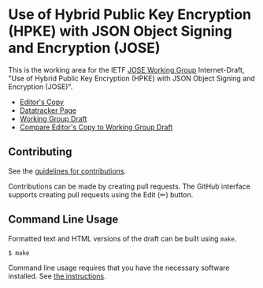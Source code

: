 # Use of Hybrid Public Key Encryption (HPKE) with JSON Object Signing and Encryption (JOSE)

This is the working area for the IETF [JOSE Working Group](https://datatracker.ietf.org/wg/jose/documents/) Internet-Draft, "Use of Hybrid Public Key Encryption (HPKE) with JSON Object Signing and Encryption (JOSE)".

* [Editor's Copy](https://OR13.github.io/draft-ietf-jose-hpke-encrypt/#go.draft-ietf-jose-hpke-encrypt.html)
* [Datatracker Page](https://datatracker.ietf.org/doc/draft-ietf-jose-hpke-encrypt)
* [Working Group Draft](https://datatracker.ietf.org/doc/html/draft-ietf-jose-hpke-encrypt)
* [Compare Editor's Copy to Working Group Draft](https://OR13.github.io/draft-ietf-jose-hpke-encrypt/#go.draft-ietf-jose-hpke-encrypt.diff)


## Contributing

See the
[guidelines for contributions](https://github.com/OR13/draft-ietf-jose-hpke-encrypt/blob/main/CONTRIBUTING.md).

Contributions can be made by creating pull requests.
The GitHub interface supports creating pull requests using the Edit (✏) button.


## Command Line Usage

Formatted text and HTML versions of the draft can be built using `make`.

```sh
$ make
```

Command line usage requires that you have the necessary software installed.  See
[the instructions](https://github.com/martinthomson/i-d-template/blob/main/doc/SETUP.md).

